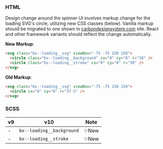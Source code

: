 ### HTML

Design change around the spinner UI involves markup change for the loading SVG's
circle, utilizing new CSS classes (below). Vanilla markup should be migrated to
one shown in
[carbondesignsystem.com](https://next.carbondesignsystem.com/components/inline-loading/code)
site. React and other framework variants should reflect the change
automatically.

**New Markup**:

```html
<svg class="bx--loading__svg" viewBox="-75 -75 150 150">
  <circle class="bx--loading__background" cx="0" cy="0" r="30" />
  <circle class="bx--loading__stroke" cx="0" cy="0" r="30" />
</svg>
```

**Old Markup**:

```html
<svg class="bx--loading__svg" viewBox="-75 -75 150 150">
  <circle cx="0" cy="0" r="37.5" />
</svg>
```

###

### SCSS

| v9  | v10                       | Note  |
| --- | ------------------------- | ----- |
| -   | `bx--loading__background` | ✨New |
| -   | `bx--loading__stroke`     | ✨New |
